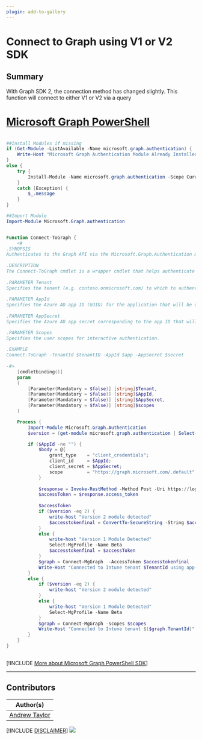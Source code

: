 ```yaml
---
plugin: add-to-gallery
---
```


# Connect to Graph using V1 or V2 SDK

## Summary

With Graph SDK 2, the connection method has changed slightly.  This function will connect to either V1 or V2 via a query


# [Microsoft Graph PowerShell](#tab/graphps)

```powershell

##Install Modules if missing
if (Get-Module -ListAvailable -Name microsoft.graph.authentication) {
    Write-Host "Microsoft Graph Authentication Module Already Installed"
} 
else {
    try {
        Install-Module -Name microsoft.graph.authentication -Scope CurrentUser -Repository PSGallery -Force -AllowClobber 
    }
    catch [Exception] {
        $_.message 
    }
}

##Import Module
Import-Module Microsoft.Graph.authentication


Function Connect-ToGraph {
    <#
.SYNOPSIS
Authenticates to the Graph API via the Microsoft.Graph.Authentication module.
 
.DESCRIPTION
The Connect-ToGraph cmdlet is a wrapper cmdlet that helps authenticate to the Intune Graph API using the Microsoft.Graph.Authentication module. It leverages an Azure AD app ID and app secret for authentication or user-based auth.
 
.PARAMETER Tenant
Specifies the tenant (e.g. contoso.onmicrosoft.com) to which to authenticate.
 
.PARAMETER AppId
Specifies the Azure AD app ID (GUID) for the application that will be used to authenticate.
 
.PARAMETER AppSecret
Specifies the Azure AD app secret corresponding to the app ID that will be used to authenticate.

.PARAMETER Scopes
Specifies the user scopes for interactive authentication.
 
.EXAMPLE
Connect-ToGraph -TenantId $tenantID -AppId $app -AppSecret $secret
 
-#>
    [cmdletbinding()]
    param
    (
        [Parameter(Mandatory = $false)] [string]$Tenant,
        [Parameter(Mandatory = $false)] [string]$AppId,
        [Parameter(Mandatory = $false)] [string]$AppSecret,
        [Parameter(Mandatory = $false)] [string]$scopes
    )

    Process {
        Import-Module Microsoft.Graph.Authentication
        $version = (get-module microsoft.graph.authentication | Select-Object -expandproperty Version).major

        if ($AppId -ne "") {
            $body = @{
                grant_type    = "client_credentials";
                client_id     = $AppId;
                client_secret = $AppSecret;
                scope         = "https://graph.microsoft.com/.default";
            }
     
            $response = Invoke-RestMethod -Method Post -Uri https://login.microsoftonline.com/$Tenant/oauth2/v2.0/token -Body $body
            $accessToken = $response.access_token
     
            $accessToken
            if ($version -eq 2) {
                write-host "Version 2 module detected"
                $accesstokenfinal = ConvertTo-SecureString -String $accessToken -AsPlainText -Force
            }
            else {
                write-host "Version 1 Module Detected"
                Select-MgProfile -Name Beta
                $accesstokenfinal = $accessToken
            }
            $graph = Connect-MgGraph  -AccessToken $accesstokenfinal 
            Write-Host "Connected to Intune tenant $TenantId using app-based authentication (Azure AD authentication not supported)"
        }
        else {
            if ($version -eq 2) {
                write-host "Version 2 module detected"
            }
            else {
                write-host "Version 1 Module Detected"
                Select-MgProfile -Name Beta
            }
            $graph = Connect-MgGraph -scopes $scopes
            Write-Host "Connected to Intune tenant $($graph.TenantId)"
        }
    }
}    
       
```
[!INCLUDE [More about Microsoft Graph PowerShell SDK](../../docfx/includes/MORE-GRAPHSDK.md)]
***


## Contributors

| Author(s)                                            |
|------------------------------------------------------|
| [Andrew Taylor](https://github.com/andrew-s-taylor) |


[!INCLUDE [DISCLAIMER](../../docfx/includes/DISCLAIMER.md)]
<img src="https://pnptelemetry.azurewebsites.net/script-samples/scripts/graph-connect-to-graph" aria-hidden="true" />